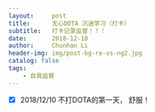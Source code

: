 ```yaml
---
layout:     post
title:      无心DOTA 沉迷学习（打卡）
subtitle:   打卡记录监督！！！
date:       2018-12-10
author:     Chunhan Li
header-img: img/post-bg-re-vs-ng2.jpg
catalog: false
tags:
    - 自我监督
---
```


- [x] 2018/12/10 不打DOTA的第一天， 舒服！ 
